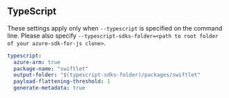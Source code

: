 ## TypeScript

These settings apply only when `--typescript` is specified on the command line.
Please also specify `--typescript-sdks-folder=<path to root folder of your azure-sdk-for-js clone>`.

```yaml $(typescript)
typescript:
  azure-arm: true
  package-name: "swiftlet"
  output-folder: "$(typescript-sdks-folder)/packages/swiftlet"
  payload-flattening-threshold: 1
  generate-metadata: true
```
